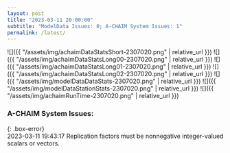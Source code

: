 ```yaml
---
layout: post
title: "2023-03-11 20:00:00"
subtitle: "ModelData Issues: 0; A-CHAIM System Issues: 1"
permalink: /latest/
---
```


![]({{ "/assets/img/achaimDataStatsShort-2307020.png" | relative_url }})
![]({{ "/assets/img/achaimDataStatsLong00-2307020.png" | relative_url }})
![]({{ "/assets/img/achaimDataStatsLong01-2307020.png" | relative_url }})
![]({{ "/assets/img/achaimDataStatsLong02-2307020.png" | relative_url }})
![]({{ "/assets/img/modelDataDataStats-2307020.png" | relative_url }})
![]({{ "/assets/img/modelDataStationStats-2307020.png" | relative_url }})
![]({{ "/assets/img/achaimRunTime-2307020.png" | relative_url }})


### A-CHAIM System Issues:  
  
{: .box-error}  
2023-03-11 19:43:17 Replication factors must be nonnegative integer-valued scalars or vectors.  
